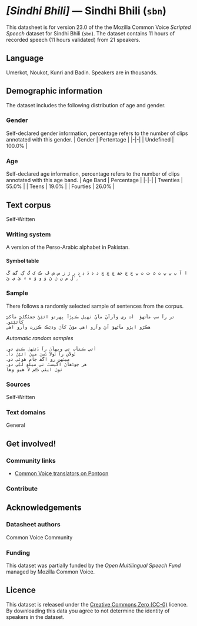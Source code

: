 # *[Sindhi Bhili]* &mdash; Sindhi Bhili (`sbn`)
This datasheet is for version 23.0 of the the Mozilla Common Voice *Scripted Speech* dataset 
for Sindhi Bhili (`sbn`). The dataset contains 11 hours of recorded
speech (11 hours validated) from 21 speakers.

## Language
Umerkot, Noukot, Kunri and Badin. Speakers are in thousands.
<!-- {{LANGUAGE_DESCRIPTION}} -->
<!-- Provide a brief (1-2 paragraph) description of your language -->
<!-- ### Variants -->
<!-- {{VARIANT_DESCRIPTION}} -->
<!-- @ OPTIONAL @ -->
<!-- Describe the variants (MCV variants) of your language -->
<!-- Original Answer: -->
<!-- sindhi and Dhatki -->

## Demographic information
The dataset includes the following distribution of age and gender.
<!-- You can get a lot of the information in this section from https://analyzer.cv-toolbox.web.tr/browse -->

### Gender
Self-declared gender information, percentage refers to the number of clips annotated with this gender.
| Gender | Pertentage |
|-|-|
| Undefined | 100.0% |
<!-- {{GENDER_TABLE}} -->
<!-- @ AUTOMATICALLY GENERATED @ -->
<!-- | Gender | Frequency |
|--------|-----------|
| male, masculine | ? |
| undeclared | ? |
| female, feminine | ? | -->

### Age
Self-declared age information, percentage refers to the number of clips annotated with this age band.
| Age Band | Percentage |
|-|-|
| Twenties | 55.0% |
| Teens | 19.0% |
| Fourties | 26.0% |
<!-- {{AGE_TABLE}} -->
<!-- @ AUTOMATICALLY GENERATED @ -->
<!-- | Age band | Frequency |
|----------|-----------|
| teens | ? |
| twenties | ? |
| thirties | ? |
| fourties | ? |
| fifties | ? |
   ...if other age ranges are present in your data, add rows... -->

## Text corpus
Self-Written
<!-- {{TEXT_CORPUS_DESCRIPTION}} -->
<!-- @ OPTIONAL @ -->
<!-- An overview of the text corpus, with information such as average length (in characters and words) of validated sentences. -->

### Writing system
A version of the Perso-Arabic alphabet in Pakistan.
<!-- {{WRITING_SYSTEM_DESCRIPTION}} -->
<!-- @ OPTIONAL @ -->
<!-- A description of the writing system (or writing systems) used in the text corpus -->

#### Symbol table
```ا آ ب ٻ ڀ ت ٿ ٽ ٺ پ ج ڄ جھ ڃ چ ڇ د ڌ ڏ ڊ ڍ ر ڙ ز س ش ڦ ڪ ک گ ڳ گھ ڱ ل م ن ݩ ڻ ۈ و ۆ ه ء ىٰ ي ێ َ ِ ُ   ```
<!-- {{ALPHABET_TABLE}} -->
<!-- @ OPTIONAL @ -->
<!-- If the writing system is alphabetic, you can include the valid alphabet here -->

### Sample
There follows a randomly selected sample of sentences from the corpus.
```
تر رآ سڀ مآڻهوٚ  اُٺ ري وآرآنٚ مآنٚ ٺهيل ڪپڙآ پهرتو ائيٚنٚ جھنٚگليٚ مآکيٚ کآئيٚتو۔
هڪڙو ايڙو مآڻهوٚ آڻ وآرو اهي موٚنٚ کآݩ وڌيٚڪ ڪزرت وآرو اهي
```

*Automatic random samples*

```
اُئي ڪتآب تي ويهآݩ رآ ڏيٚݩهݩ ڪڍي دو۔
ٽولآن رآ ٽولآ ڏسڻ ميݩ ائيٚݩ دآ۔
ميݩهن رو اگھ جآم هوئي دو۔
هر چوڏهآݩ اگيسٽ تي ميلو لڳي دو۔
توݩ ايئي ڪم لآ هيو وهآ
```
<!-- {{SENTENCES_SAMPLE}} -->

### Sources
Self-Written
<!-- {{SOURCES_LIST}} -->
<!-- @ OPTIONAL @ -->
<!-- A list of sentence sources, can be curated to the top-N -->

### Text domains
General
<!-- {{TEXT_DOMAIN_DESCRIPTION}} -->
<!-- @ OPTIONAL @ -->
<!-- What text domains are represented in the corpus? -->

## Get involved!

### Community links
* [Common Voice translators on Pontoon](https://pontoon.mozilla.org/sbn/common-voice/contributors/)

### Contribute
<!-- {{CONTRIBUTE_LINKS_LIST}} -->
<!-- Here you can include links for how to contribute to the dataset -->

## Acknowledgements

### Datasheet authors
Common Voice Community
<!-- {{DATASHEET_AUTHORS_LIST}} -->
<!-- A list in the format of: Your Name <email@email.com> -->

### Funding
This dataset was partially funded by the *Open Multilingual Speech Fund* managed by Mozilla Common Voice.
<!-- {{FUNDING_DESCRIPTION}} -->
<!-- @ OPTIONAL @ -->
<!-- If you received any funding, you can include the acknowledgement here -->

## Licence
This dataset is released under the [Creative Commons Zero (CC-0)](https://creativecommons.org/public-domain/cc0/) licence. By downloading this data
you agree to not determine the identity of speakers in the dataset.